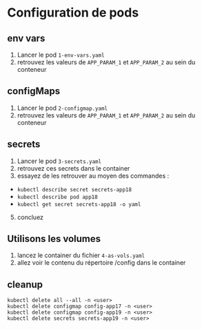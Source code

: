 # Configuration de pods

## env vars

1) Lancer le pod `1-env-vars.yaml`
2) retrouvez les valeurs de `APP_PARAM_1` et `APP_PARAM_2` au sein du conteneur

## configMaps

1) Lancer le pod `2-configmap.yaml`
2) retrouvez les valeurs de `APP_PARAM_1` et `APP_PARAM_2` au sein du conteneur

## secrets

1) Lancer le pod `3-secrets.yaml`
2) retrouvez ces secrets dans le container
3) essayez de les retrouver au moyen des commandes :

* `kubectl describe secret secrets-app18`
* `kubectl describe pod app18`
* `kubectl get secret secrets-app18 -o yaml`

5) concluez

## Utilisons les volumes

1) lancez le container du fichier `4-as-vols.yaml`
2) allez voir le contenu du répertoire /config dans le container

## cleanup

```shell
kubectl delete all --all -n <user>
kubectl delete configmap config-app17 -n <user>
kubectl delete configmap config-app19 -n <user>
kubectl delete secrets secrets-app19 -n <user>
```
